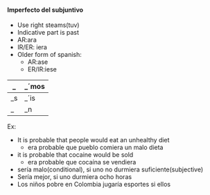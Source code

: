  #### Imperfecto del subjuntivo
 - Use right steams(tuv)
 - Indicative part is past
 - AR:ara
 - IR/ER: iera
 - Older form of spanish:
	 - AR:ase
	 - ER/IR:iese
 
| _  | _´mos |
|----|-------|
| _s | _´is  |
| _  | _n    |

Ex:
 - It is probable that people would eat an unhealthy diet
	 - era probable que pueblo comiera un malo dieta 
 - it is probable that cocaine would be sold
	 - era probable que cocaína se vendiera
 - sería malo(conditional), si uno no durmiera suficiente(subjective)
 - Sería mejor, si uno durmiera ocho horas
 - Los niños pobre en Colombia jugaría esportes si ellos 


<!--stackedit_data:
eyJoaXN0b3J5IjpbLTE5OTUzMzA4MjldfQ==
-->